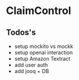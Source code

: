 # ClaimControl

## Todos's

- setup mockito vs mockk
- setup openai interaction
- setup Amazon Textract 
- add user auth
- add jooq + DB 
